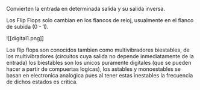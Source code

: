 Convierten la entrada en determinada salida y su salida inversa.

Los Flip Flops solo cambian en los flancos de reloj, usualmente en el flanco de subida (0 - 1).

![[digital1.png]]

Los flip flops son conocidos tambien como multivibradores biestables, de los multivibradores (circuitos cuya salida no depende inmediatamente de la entrada) los biestables son los unicos puramente digitales (que se pueden hacer a partir de compuertas logicas), los astables y monoestables se basan en electronica analogica pues al tener estas inestables la frecuencia de dichos estados es critica.